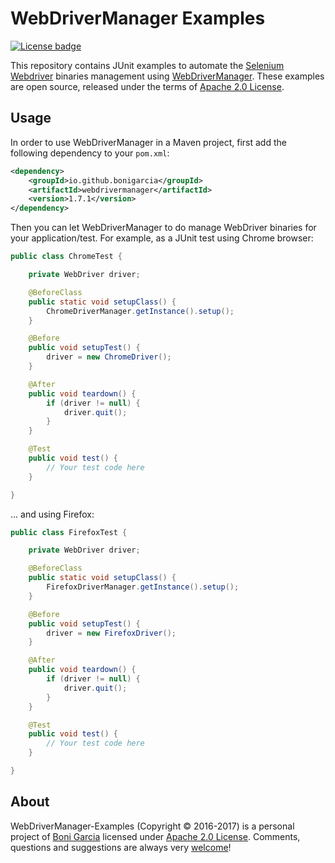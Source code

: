 # WebDriverManager Examples

[![License badge](https://img.shields.io/badge/license-Apache2-orange.svg)](http://www.apache.org/licenses/LICENSE-2.0)

This repository contains JUnit examples to automate the [Selenium Webdriver] binaries management using [WebDriverManager]. These examples are open source, released under the terms of [Apache 2.0 License].

## Usage

In order to use WebDriverManager in a Maven project, first add the following dependency to your `pom.xml`:

```xml
<dependency>
	<groupId>io.github.bonigarcia</groupId>
	<artifactId>webdrivermanager</artifactId>
	<version>1.7.1</version>
</dependency>
```

Then you can let WebDriverManager to do manage WebDriver binaries for your application/test. For example, as a JUnit test using Chrome browser:

```java
public class ChromeTest {

	private WebDriver driver;

	@BeforeClass
	public static void setupClass() {
		ChromeDriverManager.getInstance().setup();
	}

	@Before
	public void setupTest() {
		driver = new ChromeDriver();
	}

	@After
	public void teardown() {
		if (driver != null) {
			driver.quit();
		}
	}

	@Test
	public void test() {
		// Your test code here
	}

}
```

... and using Firefox:

```java
public class FirefoxTest {

	private WebDriver driver;

	@BeforeClass
	public static void setupClass() {
		FirefoxDriverManager.getInstance().setup();
	}

	@Before
	public void setupTest() {
		driver = new FirefoxDriver();
	}

	@After
	public void teardown() {
		if (driver != null) {
			driver.quit();
		}
	}

	@Test
	public void test() {
		// Your test code here
	}

}
```

## About

WebDriverManager-Examples (Copyright &copy; 2016-2017) is a personal project of [Boni Garcia] licensed under [Apache 2.0 License]. Comments, questions and suggestions are always very [welcome][WebDriverManager-Examples issues]!

[Apache 2.0 License]: http://www.apache.org/licenses/LICENSE-2.0
[Boni Garcia]: http://bonigarcia.github.io/
[Selenium Webdriver]: http://docs.seleniumhq.org/projects/webdriver/
[WebDriverManager]:https://github.com/bonigarcia/webdrivermanager/
[WebDriverManager-Examples issues]: https://github.com/bonigarcia/webdrivermanager-examples/issues
